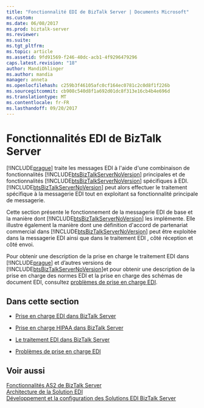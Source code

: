 ```yaml
---
title: "Fonctionnalité EDI de BizTalk Server | Documents Microsoft"
ms.custom: 
ms.date: 06/08/2017
ms.prod: biztalk-server
ms.reviewer: 
ms.suite: 
ms.tgt_pltfrm: 
ms.topic: article
ms.assetid: 9fd91569-f246-40dc-acb1-4f9296479296
caps.latest.revision: "18"
author: MandiOhlinger
ms.author: mandia
manager: anneta
ms.openlocfilehash: c259b3f46105afc0cf164ec0781c2c0d8f1f226b
ms.sourcegitcommit: cb908c540d8f1a692d01dc8f313e16cb4b4e696d
ms.translationtype: MT
ms.contentlocale: fr-FR
ms.lasthandoff: 09/20/2017
---
```

# <a name="biztalk-server-edi-functionality"></a>Fonctionnalités EDI de BizTalk Server
[!INCLUDE[prague](../includes/prague-md.md)] traite les messages EDI à l'aide d'une combinaison de fonctionnalités [!INCLUDE[btsBizTalkServerNoVersion](../includes/btsbiztalkservernoversion-md.md)] principales et de fonctionnalités [!INCLUDE[btsBizTalkServerNoVersion](../includes/btsbiztalkservernoversion-md.md)] spécifiques à EDI. [!INCLUDE[btsBizTalkServerNoVersion](../includes/btsbiztalkservernoversion-md.md)] peut alors effectuer le traitement spécifique à la messagerie EDI tout en exploitant sa fonctionnalité principale de messagerie.  
  
 Cette section présente le fonctionnement de la messagerie EDI de base et la manière dont [!INCLUDE[btsBizTalkServerNoVersion](../includes/btsbiztalkservernoversion-md.md)] les implémente. Elle illustre également la manière dont une définition d'accord de partenariat commercial dans [!INCLUDE[btsBizTalkServerNoVersion](../includes/btsbiztalkservernoversion-md.md)] peut être exploitée dans la messagerie EDI ainsi que dans le traitement EDI , côté réception et côté envoi.  
  
 Pour obtenir une description de la prise en charge le traitement EDI dans [!INCLUDE[prague](../includes/prague-md.md)] et d’autres versions de [!INCLUDE[btsBizTalkServerNoVersion](../includes/btsbiztalkservernoversion-md.md)]et pour obtenir une description de la prise en charge des normes EDI et la prise en charge des schémas de document EDI, consultez [problèmes de prise en charge EDI](../core/edi-support-issues.md).  
  
## <a name="in-this-section"></a>Dans cette section  
  
-   [Prise en charge EDI dans BizTalk Server](../core/edi-support-in-biztalk-server1.md)  
  
-   [Prise en charge HIPAA dans BizTalk Server](../core/hipaa-support-in-biztalk-server.md)  
  
-   [Le traitement EDI dans BizTalk Server](../core/edi-processing-in-biztalk-server.md)  
  
-   [Problèmes de prise en charge EDI](../core/edi-support-issues.md)  
  
## <a name="see-also"></a>Voir aussi  
 [Fonctionnalités AS2 de BizTalk Server](../core/biztalk-server-as2-functionality.md)   
 [Architecture de la Solution EDI](../core/edi-solution-architecture.md)   
 [Développement et la configuration des Solutions EDI BizTalk Server](../core/developing-and-configuring-biztalk-server-edi-solutions.md)